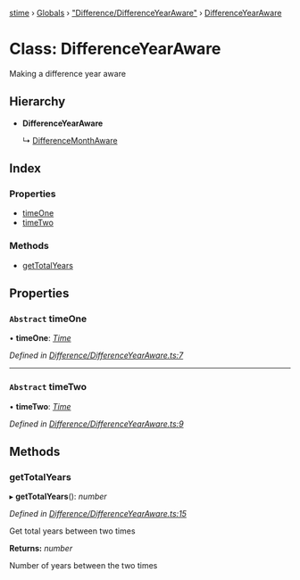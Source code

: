 [stime](../README.md) › [Globals](../globals.md) › ["Difference/DifferenceYearAware"](../modules/_difference_differenceyearaware_.md) › [DifferenceYearAware](_difference_differenceyearaware_.differenceyearaware.md)

# Class: DifferenceYearAware

Making a difference year aware

## Hierarchy

* **DifferenceYearAware**

  ↳ [DifferenceMonthAware](_difference_differencemonthaware_.differencemonthaware.md)

## Index

### Properties

* [timeOne](_difference_differenceyearaware_.differenceyearaware.md#abstract-timeone)
* [timeTwo](_difference_differenceyearaware_.differenceyearaware.md#abstract-timetwo)

### Methods

* [getTotalYears](_difference_differenceyearaware_.differenceyearaware.md#gettotalyears)

## Properties

### `Abstract` timeOne

• **timeOne**: *[Time](_time_.time.md)*

*Defined in [Difference/DifferenceYearAware.ts:7](https://github.com/TerenceJefferies/STime/blob/bfe15dd/src/Difference/DifferenceYearAware.ts#L7)*

___

### `Abstract` timeTwo

• **timeTwo**: *[Time](_time_.time.md)*

*Defined in [Difference/DifferenceYearAware.ts:9](https://github.com/TerenceJefferies/STime/blob/bfe15dd/src/Difference/DifferenceYearAware.ts#L9)*

## Methods

###  getTotalYears

▸ **getTotalYears**(): *number*

*Defined in [Difference/DifferenceYearAware.ts:15](https://github.com/TerenceJefferies/STime/blob/bfe15dd/src/Difference/DifferenceYearAware.ts#L15)*

Get total years between two times

**Returns:** *number*

Number of years between the two times
